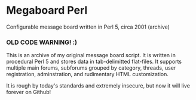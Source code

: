 # Megaboard Perl
Configurable message board written in Perl 5, circa 2001 (archive)

### OLD CODE WARNING! :)

This is an archive of my original message board script.  It is written in procedural Perl 5 and stores data in tab-delimitted flat-files.  It supports multiple main forums, subforums grouped by category, threads, user registration, adminstration, and rudimentary HTML customization.

It is rough by today's standards and extremely insecure, but now it will live forever on Github!
